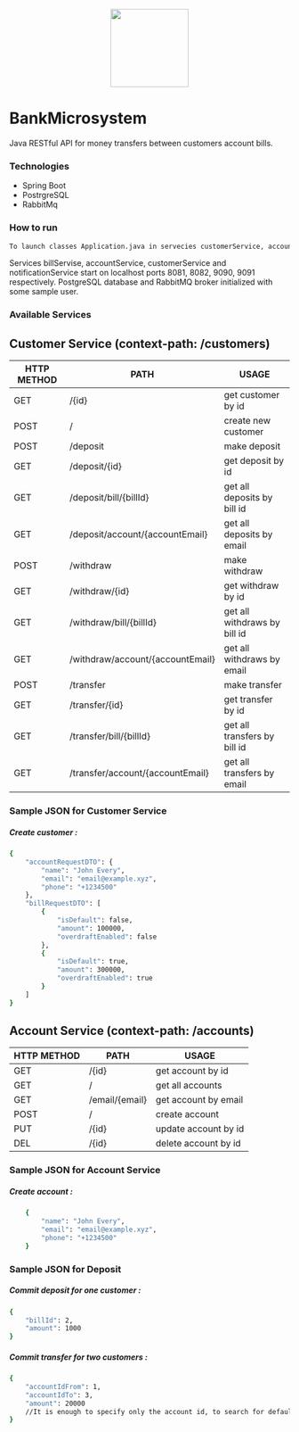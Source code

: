 <p align="center">
  <img src="https://seeklogo.com/images/S/spring-logo-9A2BC78AAF-seeklogo.com.png" width="140">
</p>



# BankMicrosystem

Java RESTful API for money transfers between customers account bills.

### Technologies
- Spring Boot
- PostrgreSQL
- RabbitMq


### How to run
```sh
To launch classes Application.java in servecies customerService, accountService, billService and notificationService.
```

Services billServise, accountService, customerService and notificationService   start on localhost ports 8081, 8082, 9090, 9091 respectively. 
PostgreSQL database and RabbitMQ broker initialized with some sample user. 


### Available Services

## Сustomer Service (context-path: /customers)
| HTTP METHOD | PATH | USAGE |
| -----------| ------ | ------ |
| GET | /{id} | get customer by id | 
| POST | / | create new customer |
| POST | /deposit | make deposit |
| GET | /deposit/{id} | get deposit by id |
| GET | /deposit/bill/{billId} | get all deposits by bill id |
| GET | /deposit/account/{accountEmail} | get all deposits by email |
| POST | /withdraw | make withdraw |
| GET | /withdraw/{id} | get withdraw by id |
| GET | /withdraw/bill/{billId} | get all withdraws by bill id |
| GET | /withdraw/account/{accountEmail} | get all withdraws by email |
| POST | /transfer | make transfer |
| GET | /transfer/{id} | get transfer by id |
| GET | /transfer/bill/{billId} | get all transfers by bill id |
| GET | /transfer/account/{accountEmail} | get all transfers by email |

### Sample JSON for Сustomer Service
##### Create customer : 
```sh
{
    "accountRequestDTO": {
        "name": "John Every",
        "email": "email@example.xyz",
        "phone": "+1234500"
    },
    "billRequestDTO": [
        {
            "isDefault": false,
            "amount": 100000,
            "overdraftEnabled": false
        },
        {
            "isDefault": true,
            "amount": 300000,
            "overdraftEnabled": true
        }
    ]
}
```

## Account Service (context-path: /accounts)
| HTTP METHOD | PATH | USAGE |
| -----------| ------ | ------ |
| GET | /{id} | get account by id | 
| GET | / |  get all accounts | 
| GET | /email/{email} |  get account by email| 
| POST | / | create account |
| PUT | /{id} | update account by id | 
| DEL | /{id} | delete account by id | 

### Sample JSON for Account Service
##### Create account : 
```sh
    {
        "name": "John Every",
        "email": "email@example.xyz",
        "phone": "+1234500"
    } 
```

### Sample JSON for Deposit
##### Commit deposit for one customer : 
```sh
{
    "billId": 2,
    "amount": 1000
} 
```

##### Commit transfer for two customers : 
```sh
{
    "accountIdFrom": 1,
    "accountIdTo": 3,
    "amount": 20000
    //It is enough to specify only the account id, to search for default bills for accounts
}
```
